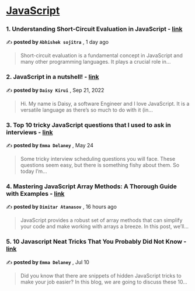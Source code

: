 
<h1><a href=https://medium.com/tag/javascript-development/recommended target="_blank" rel="noopener noreferrer">JavaScript</a></h1>
<h3>1. Understanding Short-Circuit Evaluation in JavaScript - <a href=https://medium.com/stackademic/understanding-short-circuit-evaluation-in-javascript-d143fd5b88b3?source=tag_recommended_feed---------0-84----------javascript_development----------15d8c782_b9d7_4061_ae91_a5dba54d3b48------- target="_blank" rel="noopener noreferrer">link</a></h3>

✍️ **posted by `Abhishek sojitra`** <date> , 1 day ago</date>

<blockquote>Short-circuit evaluation is a fundamental concept in JavaScript and many other programming languages. It plays a crucial role in…</blockquote>

<h3>2. JavaScript in a nutshell! - <a href=https://medium.com/@daisykirui/javascript-in-a-nutshell-669dab5b6e78?source=tag_recommended_feed---------1-107----------javascript_development----------15d8c782_b9d7_4061_ae91_a5dba54d3b48------- target="_blank" rel="noopener noreferrer">link</a></h3>

✍️ **posted by `Daisy Kirui`** <date> , Sep 21, 2022</date>

<blockquote>Hi. My name is Daisy, a software Engineer and I love JavaScript. It is a versatile language as there’s so much to do with it (in…</blockquote>

<h3>3. Top 10 tricky JavaScript questions that I used to ask in interviews - <a href=https://medium.com/@emma-delaney/top-10-tricky-javascript-questions-that-i-used-to-ask-in-interviews-2cb3912271a9?source=tag_recommended_feed---------2-85----------javascript_development----------15d8c782_b9d7_4061_ae91_a5dba54d3b48------- target="_blank" rel="noopener noreferrer">link</a></h3>

✍️ **posted by `Emma Delaney`** <date> , May 24</date>

<blockquote>Some tricky interview scheduling questions you will face. These questions seem easy, but there is something fishy about them. So today I’m…</blockquote>

<h3>4. Mastering JavaScript Array Methods: A Thorough Guide with Examples - <a href=https://medium.com/stackademic/mastering-javascript-array-methods-a-thorough-guide-with-examples-9de60c1dcbb4?source=tag_recommended_feed---------3-84----------javascript_development----------15d8c782_b9d7_4061_ae91_a5dba54d3b48------- target="_blank" rel="noopener noreferrer">link</a></h3>

✍️ **posted by `Dimitar Atanasov`** <date> , 16 hours ago</date>

<blockquote>JavaScript provides a robust set of array methods that can simplify your code and make working with arrays a breeze. In this post, we’ll…</blockquote>

<h3>5. 10 Javascript Neat Tricks That You Probably Did Not Know - <a href=https://medium.com/@emma-delaney/10-javascript-neat-tricks-that-you-probably-did-not-know-1a5ca2d60bbb?source=tag_recommended_feed---------4-85----------javascript_development----------15d8c782_b9d7_4061_ae91_a5dba54d3b48------- target="_blank" rel="noopener noreferrer">link</a></h3>

✍️ **posted by `Emma Delaney`** <date> , Jul 10</date>

<blockquote>Did you know that there are snippets of hidden JavaScript tricks to make your job easier? In this blog, we are going to discuss these 10…</blockquote>

